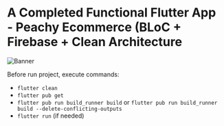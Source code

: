 # A Completed Functional Flutter App - Peachy Ecommerce  (BLoC + Firebase + Clean Architecture

![Banner](https://github.com/haonguyenuet/Ecommerce_Flutter_Firebase/screenshots/banner.png)

Before run project, execute commands:
- `flutter clean`
- `flutter pub get`
- `flutter pub run build_runner build` or `flutter pub run build_runner build --delete-conflicting-outputs`
- `flutter run` (if needed)